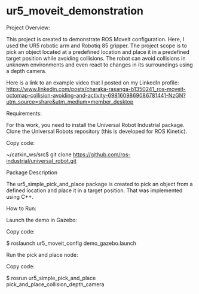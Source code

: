 # ur5_moveit_demonstration
Project Overview:

This project is created to demonstrate ROS MoveIt configuration. Here, I used the UR5 robotic arm and Robotiq 85 gripper. The project scope is to pick an object located at a predefined location and place it in a predefined target position while avoiding collisions. The robot can avoid collisions in unknown environments and even react to changes in its surroundings using a depth camera.

Here is a link to an example video that I posted on my LinkedIn profile: https://www.linkedin.com/posts/charaka-rasanga-b1350241_ros-moveit-octomap-collision-avoiding-and-activity-6981609869086781441-NzGN?utm_source=share&utm_medium=member_desktop

Requirements:

For this work, you need to install the Universal Robot Industrial package. Clone the Universal Robots repository (this is developed for ROS Kinetic).


Copy code:

~/catkin_ws/src$ git clone https://github.com/ros-industrial/universal_robot.git

Package Description

The ur5_simple_pick_and_place package is created to pick an object from a defined location and place it in a target position. That was   implemented using C++.

How to Run:

Launch the demo in Gazebo:


Copy code:

$ roslaunch ur5_moveit_config demo_gazebo.launch

Run the pick and place node:

Copy code:

$ rosrun ur5_simple_pick_and_place pick_and_place_collision_depth_camera

